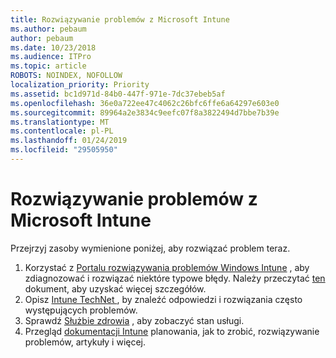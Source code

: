 ```yaml
---
title: Rozwiązywanie problemów z Microsoft Intune
ms.author: pebaum
author: pebaum
ms.date: 10/23/2018
ms.audience: ITPro
ms.topic: article
ROBOTS: NOINDEX, NOFOLLOW
localization_priority: Priority
ms.assetid: bc1d971d-84b0-447f-971e-7dc37ebeb5af
ms.openlocfilehash: 36e0a722ee47c4062c26bfc6ffe6a64297e603e0
ms.sourcegitcommit: 89964a2e3834c9eefc07f8a3822494d7bbe7b39e
ms.translationtype: MT
ms.contentlocale: pl-PL
ms.lasthandoff: 01/24/2019
ms.locfileid: "29505950"
---
```

# <a name="troubleshoot-issues-with-microsoft-intune"></a>Rozwiązywanie problemów z Microsoft Intune

Przejrzyj zasoby wymienione poniżej, aby rozwiązać problem teraz.
  
1. Korzystać z [Portalu rozwiązywania problemów Windows Intune](https://devicemanagement.microsoft.com/#blade/Microsoft_Intune_DeviceSettings/TroubleshootBlade) , aby zdiagnozować i rozwiązać niektóre typowe błędy. Należy przeczytać [ten](https://docs.microsoft.com/en-us/intune/help-desk-operators) dokument, aby uzyskać więcej szczegółów.  
2. Opisz [Intune TechNet ](https://social.technet.microsoft.com/forums/en-us/home?forum=microsoftintuneprod), by znaleźć odpowiedzi i rozwiązania często występujących problemów.  
3. Sprawdź [Służbie zdrowia](https://portal.office.com/AdminPortal/Home#/servicehealth) , aby zobaczyć stan usługi.   
4. Przegląd [dokumentacji Intune](https://docs.microsoft.com/en-us/intune/) planowania, jak to zrobić, rozwiązywanie problemów, artykuły i więcej. 